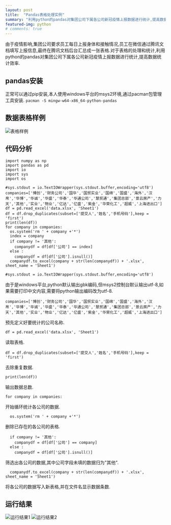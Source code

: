```yaml
---
layout: post
title:  "Pandas表格处理实例"
summary: "利用python的pandas对集团公司下属各公司新冠疫情上报数据进行统计,提高数据统计效率,数据表格来源于腾讯文档."
featured-img: python
# comments: true
---
```


由于疫情影响,集团公司要求员工每日上报身体和接触情况,员工在微信通过腾讯文档填写上报信息,最终在腾讯文档后台汇总成一张表格.对于表格的处理和统计,利用python的pandas对集团公司下属各公司新冠疫情上报数据进行统计,提高数据统计效率.

## pandas安装 ##

正常可以通过pip安装,本人使用windows平台的msys2环境,通过pacman包管理工具安装.
`pacman -S mingw-w64-x86_64-python-pandas`

## 数据表格样例 ##

![表格样例](excel_example.png "表格样例")

## 代码分析 ##

```
import numpy as np
import pandas as pd
import io
import sys
import os

#sys.stdout = io.TextIOWrapper(sys.stdout.buffer,encoding='utf8')
companies=['博创','财务公司','国华','国贸实业','国绵','国盛','海外','汉帛','华博','华诚','华盛','华泰','华通公司','慧贸通','集团总部','景云房产','力天','其他','实业','物业','亿达','亿盛','紫金','华荣化工','超威','上海进出口']
df = pd.read_excel('data.xlsx', 'Sheet1')
df = df.drop_duplicates(subset=['提交人','姓名','手机号码'],keep = 'first')
print(len(df))
for company in companies:
  os.system('rm ' + company +'*')
  index = company
  if company != '其他':
    companydf = df[df['公司'] == index]
  else :
    companydf = df[df['公司'].isnull()]
  companydf.to_excel(company + str(len(companydf)) + '.xlsx', sheet_name = 'Sheet1')
```

```
#sys.stdout = io.TextIOWrapper(sys.stdout.buffer,encoding='utf8')
```
由于是windows平台,python默认输出gbk编码,但msys2控制台默认输出utf-8,如果需要打印中文内容,需要将python输出编码改为utf-8.

```
companies=['博创','财务公司','国华','国贸实业','国绵','国盛','海外','汉帛','华博','华诚','华盛','华泰','华通公司','慧贸通','集团总部','景云房产','力天','其他','实业','物业','亿达','亿盛','紫金','华荣化工','超威','上海进出口']
```
预先定义好要统计的公司名称.

```
df = pd.read_excel('data.xlsx', 'Sheet1')
```
读取表格.

```
df = df.drop_duplicates(subset=['提交人','姓名','手机号码'],keep = 'first')
```
去除重复数据.

```
print(len(df))
```
输出数据总数.

```
for company in companies:
```
开始循环统计各公司的数据.

```
  os.system('rm ' + company +'*')
```
删除已存在的各公司的表格.

```
  if company != '其他':
    companydf = df[df['公司'] == company]
  else :
    companydf = df[df['公司'].isnull()]
```
筛选出各公司的数据,其中公司字段未填的数据归为"其他".

```
  companydf.to_excel(company + str(len(companydf)) + '.xlsx', sheet_name = 'Sheet1')
```
将各公司的数据写入新表格,并在文件名显示数据条数.

## 运行结果 ##

![运行结果1](excel_resualt1.png "运行结果1")
![运行结果2](excel_resualt2.png "运行结果2")
